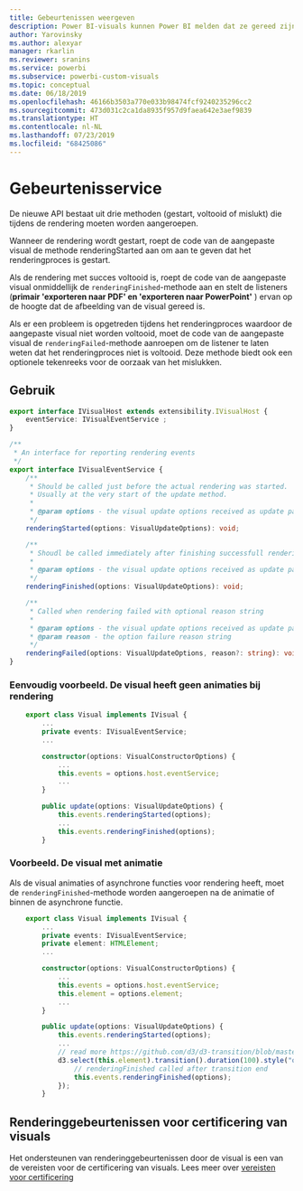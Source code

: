 ```yaml
---
title: Gebeurtenissen weergeven
description: Power BI-visuals kunnen Power BI melden dat ze gereed zijn om te exporteren naar Power Point/PDF
author: Yarovinsky
ms.author: alexyar
manager: rkarlin
ms.reviewer: sranins
ms.service: powerbi
ms.subservice: powerbi-custom-visuals
ms.topic: conceptual
ms.date: 06/18/2019
ms.openlocfilehash: 46166b3503a770e033b98474fcf9240235296cc2
ms.sourcegitcommit: 473d031c2ca1da8935f957d9faea642e3aef9839
ms.translationtype: HT
ms.contentlocale: nl-NL
ms.lasthandoff: 07/23/2019
ms.locfileid: "68425086"
---
```

# <a name="event-service"></a>Gebeurtenisservice

De nieuwe API bestaat uit drie methoden (gestart, voltooid of mislukt) die tijdens de rendering moeten worden aangeroepen.

Wanneer de rendering wordt gestart, roept de code van de aangepaste visual de methode renderingStarted aan om aan te geven dat het renderingproces is gestart.

Als de rendering met succes voltooid is, roept de code van de aangepaste visual onmiddellijk de `renderingFinished`-methode aan en stelt de listeners (**primair 'exporteren naar PDF' en 'exporteren naar PowerPoint'** ) ervan op de hoogte dat de afbeelding van de visual gereed is.

Als er een probleem is opgetreden tijdens het renderingproces waardoor de aangepaste visual niet worden voltooid, moet de code van de aangepaste visual de `renderingFailed`-methode aanroepen om de listener te laten weten dat het renderingproces niet is voltooid. Deze methode biedt ook een optionele tekenreeks voor de oorzaak van het mislukken.

## <a name="usage"></a>Gebruik

```typescript
export interface IVisualHost extends extensibility.IVisualHost {
    eventService: IVisualEventService ;
}

/**
 * An interface for reporting rendering events
 */
export interface IVisualEventService {
    /**
     * Should be called just before the actual rendering was started. 
     * Usually at the very start of the update method.
     *
     * @param options - the visual update options received as update parameter
     */
    renderingStarted(options: VisualUpdateOptions): void;

    /**
     * Shoudl be called immediately after finishing successfull rendering.
     * 
     * @param options - the visual update options received as update parameter
     */
    renderingFinished(options: VisualUpdateOptions): void;

    /**
     * Called when rendering failed with optional reason string
     * 
     * @param options - the visual update options received as update parameter
     * @param reason - the option failure reason string
     */
    renderingFailed(options: VisualUpdateOptions, reason?: string): void;
}
```

### <a name="simple-sample-the-visual-hasnt-any-animations-on-rendering"></a>Eenvoudig voorbeeld. De visual heeft geen animaties bij rendering

```typescript
    export class Visual implements IVisual {
        ...
        private events: IVisualEventService;
        ...

        constructor(options: VisualConstructorOptions) {
            ...
            this.events = options.host.eventService;
            ...
        }

        public update(options: VisualUpdateOptions) {
            this.events.renderingStarted(options);
            ...
            this.events.renderingFinished(options);
        }
```

### <a name="sample-the-visual-with-animation"></a>Voorbeeld. De visual met animatie

Als de visual animaties of asynchrone functies voor rendering heeft, moet de `renderingFinished`-methode worden aangeroepen na de animatie of binnen de asynchrone functie.

```typescript
    export class Visual implements IVisual {
        ...
        private events: IVisualEventService;
        private element: HTMLElement;
        ...

        constructor(options: VisualConstructorOptions) {
            ...
            this.events = options.host.eventService;
            this.element = options.element;
            ...
        }

        public update(options: VisualUpdateOptions) {
            this.events.renderingStarted(options);
            ...
            // read more https://github.com/d3/d3-transition/blob/master/README.md#transition_end
            d3.select(this.element).transition().duration(100).style("opacity","0").end().then(() => {
                // renderingFinished called after transition end
                this.events.renderingFinished(options);
            });
        }
```

## <a name="rendering-events-for-visual-certification"></a>Renderinggebeurtenissen voor certificering van visuals

Het ondersteunen van renderinggebeurtenissen door de visual is een van de vereisten voor de certificering van visuals. Lees meer over [vereisten voor certificering](https://docs.microsoft.com/power-bi/power-bi-custom-visuals-certified?#certification-requirements)
